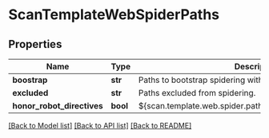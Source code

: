 # ScanTemplateWebSpiderPaths

## Properties
Name | Type | Description | Notes
------------ | ------------- | ------------- | -------------
**boostrap** | **str** | Paths to bootstrap spidering with. | [optional] 
**excluded** | **str** | Paths excluded from spidering. | [optional] 
**honor_robot_directives** | **bool** | ${scan.template.web.spider.paths.robot.directives.description} | [optional] 

[[Back to Model list]](../README.md#documentation-for-models) [[Back to API list]](../README.md#documentation-for-api-endpoints) [[Back to README]](../README.md)


